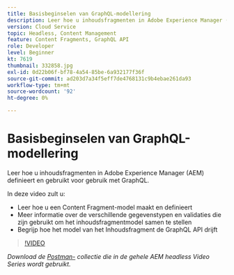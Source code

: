 ```yaml
---
title: Basisbeginselen van GraphQL-modellering
description: Leer hoe u inhoudsfragmenten in Adobe Experience Manager (AEM) definieert en gebruikt voor gebruik met GraphQL.
version: Cloud Service
topic: Headless, Content Management
feature: Content Fragments, GraphQL API
role: Developer
level: Beginner
kt: 7619
thumbnail: 332858.jpg
exl-id: 0d22b06f-bf78-4a54-85be-6a932177f36f
source-git-commit: ad203d7a34f5eff7de4768131c9b4ebae261da93
workflow-type: tm+mt
source-wordcount: '92'
ht-degree: 0%

---
```


# Basisbeginselen van GraphQL-modellering

Leer hoe u inhoudsfragmenten in Adobe Experience Manager (AEM) definieert en gebruikt voor gebruik met GraphQL.

In deze video zult u:

+ Leer hoe u een Content Fragment-model maakt en definieert
+ Meer informatie over de verschillende gegevenstypen en validaties die zijn gebruikt om het inhoudsfragmentmodel samen te stellen
+ Begrijp hoe het model van het Inhoudsfragment de GraphQL API drijft

>[!VIDEO](https://video.tv.adobe.com/v/332858/?quality=12&learn=on)

_Download de  [Postman-](./assets/aem-headless-video-series.postman_collection.json) collectie die in de gehele AEM headless Video Series wordt gebruikt._
